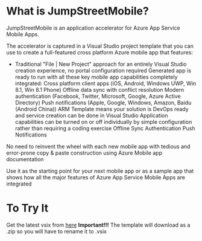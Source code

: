 # What is JumpStreetMobile?
JumpStreetMobile is an application accelerator for Azure App Service Mobile Apps.

The accelerator is captured in a Visual Studio project template that you can use to create a full-featured
cross platform Azure mobile app that features:
* Traditional "File | New Project" approach for an entirely Visual Studio creation experience, no portal 
configuration required
Generated app is ready to run with all these key mobile app capabilities completely integrated:
Cross platform client apps (iOS, Android, Windows UWP, Win 8.1, Win 8.1 Phone)
Offline data sync with conflict resolution
Modern authentication (Facebook, Twitter, Microsoft, Google, Azure Active Directory)
Push notifications (Apple, Google, Windows, Amazon, Baidu (Android China))
ARM Template means your solution is DevOps ready and service creation can be done in Visual Studio
Application capabilities can be turned on or off individually by simple configuration rather than requiring a coding exercise
Offline Sync
Authentication
Push Notifications

No need to reinvent the wheel with each new mobile app with tedious and error-prone copy & paste construction using 
Azure Mobile app documentation
 
Use it as the starting point for your next mobile app or as a sample app that shows how all the major features of 
Azure App Service Mobile Apps are integrated

# To Try It
Get the latest vsix from [here](https://ci.appveyor.com/project/sayedihashimi/vssolutiontemplates/build/artifacts)
**Important!!!**  The template will download as a .zip so you will have to rename it to .vsix